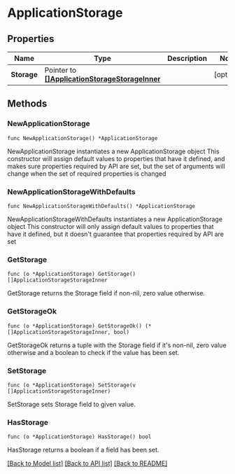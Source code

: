 # ApplicationStorage

## Properties

Name | Type | Description | Notes
------------ | ------------- | ------------- | -------------
**Storage** | Pointer to [**[]ApplicationStorageStorageInner**](ApplicationStorageStorageInner.md) |  | [optional] 

## Methods

### NewApplicationStorage

`func NewApplicationStorage() *ApplicationStorage`

NewApplicationStorage instantiates a new ApplicationStorage object
This constructor will assign default values to properties that have it defined,
and makes sure properties required by API are set, but the set of arguments
will change when the set of required properties is changed

### NewApplicationStorageWithDefaults

`func NewApplicationStorageWithDefaults() *ApplicationStorage`

NewApplicationStorageWithDefaults instantiates a new ApplicationStorage object
This constructor will only assign default values to properties that have it defined,
but it doesn't guarantee that properties required by API are set

### GetStorage

`func (o *ApplicationStorage) GetStorage() []ApplicationStorageStorageInner`

GetStorage returns the Storage field if non-nil, zero value otherwise.

### GetStorageOk

`func (o *ApplicationStorage) GetStorageOk() (*[]ApplicationStorageStorageInner, bool)`

GetStorageOk returns a tuple with the Storage field if it's non-nil, zero value otherwise
and a boolean to check if the value has been set.

### SetStorage

`func (o *ApplicationStorage) SetStorage(v []ApplicationStorageStorageInner)`

SetStorage sets Storage field to given value.

### HasStorage

`func (o *ApplicationStorage) HasStorage() bool`

HasStorage returns a boolean if a field has been set.


[[Back to Model list]](../README.md#documentation-for-models) [[Back to API list]](../README.md#documentation-for-api-endpoints) [[Back to README]](../README.md)


